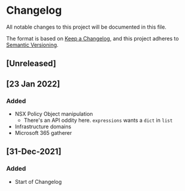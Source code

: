 # Changelog

All notable changes to this project will be documented in this file.

The format is based on [Keep a Changelog](https://keepachangelog.com/en/1.0.0/),
and this project adheres to [Semantic Versioning](https://semver.org/spec/v2.0.0.html).

## [Unreleased]

## [23 Jan 2022]

### Added

- NSX Policy Object manipulation
  - There's an API oddity here. `expressions` wants a `dict` in `list`
- Infrastructure domains
- Microsoft 365 gatherer

## [31-Dec-2021]

### Added

- Start of Changelog
